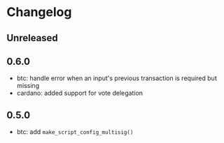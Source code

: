 # Changelog

## Unreleased

## 0.6.0
- btc: handle error when an input's previous transaction is required but missing
- cardano: added support for vote delegation

## 0.5.0

- btc: add `make_script_config_multisig()`
